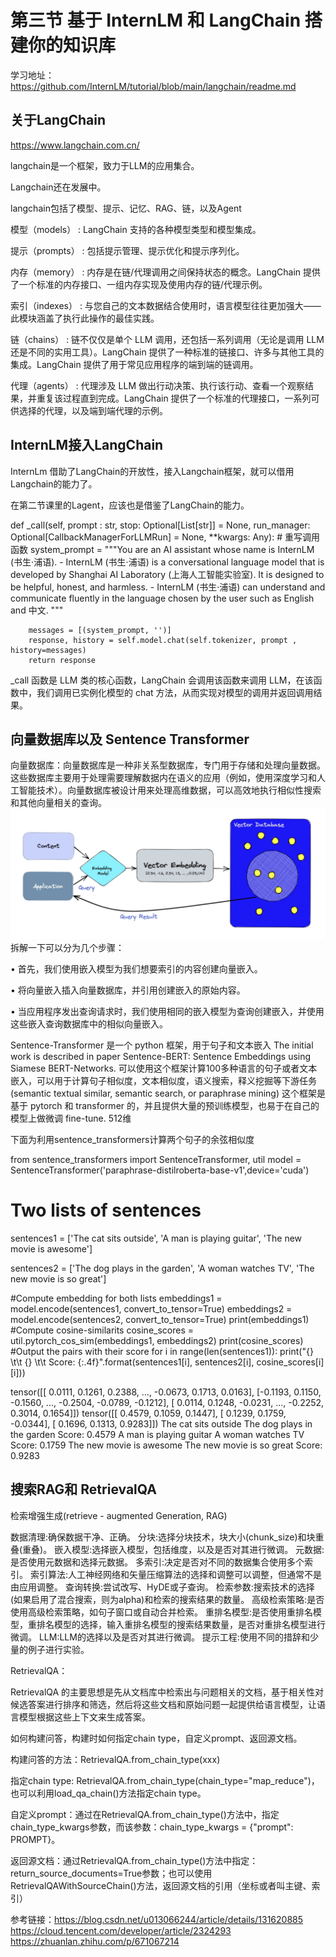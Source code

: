 # 第三节 基于 InternLM 和 LangChain 搭建你的知识库

学习地址：https://github.com/InternLM/tutorial/blob/main/langchain/readme.md

## 关于LangChain

https://www.langchain.com.cn/

langchain是一个框架，致力于LLM的应用集合。

Langchain还在发展中。

langchain包括了模型、提示、记忆、RAG、链，以及Agent

模型（models） : LangChain 支持的各种模型类型和模型集成。

提示（prompts） : 包括提示管理、提示优化和提示序列化。

内存（memory） : 内存是在链/代理调用之间保持状态的概念。LangChain 提供了一个标准的内存接口、一组内存实现及使用内存的链/代理示例。

索引（indexes） : 与您自己的文本数据结合使用时，语言模型往往更加强大——此模块涵盖了执行此操作的最佳实践。

链（chains） : 链不仅仅是单个 LLM 调用，还包括一系列调用（无论是调用 LLM 还是不同的实用工具）。LangChain 提供了一种标准的链接口、许多与其他工具的集成。LangChain 提供了用于常见应用程序的端到端的链调用。

代理（agents） : 代理涉及 LLM 做出行动决策、执行该行动、查看一个观察结果，并重复该过程直到完成。LangChain 提供了一个标准的代理接口，一系列可供选择的代理，以及端到端代理的示例。

## InternLM接入LangChain

InternLm 借助了LangChain的开放性，接入Langchain框架，就可以借用Langchain的能力了。

在第二节课里的Lagent，应该也是借鉴了LangChain的能力。

 def _call(self, prompt : str, stop: Optional[List[str]] = None,
                run_manager: Optional[CallbackManagerForLLMRun] = None,
                **kwargs: Any):
        # 重写调用函数
        system_prompt = """You are an AI assistant whose name is InternLM (书生·浦语).
        - InternLM (书生·浦语) is a conversational language model that is developed by Shanghai AI Laboratory (上海人工智能实验室). It is designed to be helpful, honest, and harmless.
        - InternLM (书生·浦语) can understand and communicate fluently in the language chosen by the user such as English and 中文.
        """
        
        messages = [(system_prompt, '')]
        response, history = self.model.chat(self.tokenizer, prompt , history=messages)
        return response

_call 函数是 LLM 类的核心函数，LangChain 会调用该函数来调用 LLM，在该函数中，我们调用已实例化模型的 chat 方法，从而实现对模型的调用并返回调用结果。


## 向量数据库以及 Sentence Transformer
向量数据库：向量数据库是一种非关系型数据库，专门用于存储和处理向量数据。这些数据库主要用于处理需要理解数据内在语义的应用（例如，使用深度学习和人工智能技术）。向量数据库被设计用来处理高维数据，可以高效地执行相似性搜索和其他向量相关的查询。
![Alt text](src\3-image-3.png)
拆解一下可以分为几个步骤：

• 首先，我们使用嵌入模型为我们想要索引的内容创建向量嵌入。

• 将向量嵌入插入向量数据库，并引用创建嵌入的原始内容。

• 当应用程序发出查询请求时，我们使用相同的嵌入模型为查询创建嵌入，并使用这些嵌入查询数据库中的相似向量嵌入。

Sentence-Transformer 是一个 python 框架，用于句子和文本嵌入
The initial work is described in paper Sentence-BERT: Sentence Embeddings using Siamese BERT-Networks.
可以使用这个框架计算100多种语言的句子或者文本嵌入，可以用于计算句子相似度，文本相似度，语义搜索，释义挖掘等下游任务(semantic textual similar, semantic search, or paraphrase mining)
这个框架是基于 pytorch 和 transformer 的，并且提供大量的预训练模型，也易于在自己的模型上做微调 fine-tune.  512维

下面为利用sentence_transformers计算两个句子的余弦相似度

from sentence_transformers import SentenceTransformer, util
model = SentenceTransformer('paraphrase-distilroberta-base-v1',device='cuda')

# Two lists of sentences
sentences1 = ['The cat sits outside',
             'A man is playing guitar',
             'The new movie is awesome']

sentences2 = ['The dog plays in the garden',
              'A woman watches TV',
              'The new movie is so great']

#Compute embedding for both lists
embeddings1 = model.encode(sentences1, convert_to_tensor=True)
embeddings2 = model.encode(sentences2, convert_to_tensor=True)
print(embeddings1)
#Compute cosine-similarits
cosine_scores = util.pytorch_cos_sim(embeddings1, embeddings2)
print(cosine_scores)
#Output the pairs with their score
for i in range(len(sentences1)):
    print("{} \t\t {} \t\t Score: {:.4f}".format(sentences1[i], sentences2[i], cosine_scores[i][i]))
>>
tensor([[ 0.0111,  0.1261,  0.2388,  ..., -0.0673,  0.1713,  0.0163],
        [-0.1193,  0.1150, -0.1560,  ..., -0.2504, -0.0789, -0.1212],
        [ 0.0114,  0.1248, -0.0231,  ..., -0.2252,  0.3014,  0.1654]])
tensor([[ 0.4579,  0.1059,  0.1447],
        [ 0.1239,  0.1759, -0.0344],
        [ 0.1696,  0.1313,  0.9283]])
The cat sits outside         The dog plays in the garden         Score: 0.4579
A man is playing guitar          A woman watches TV          Score: 0.1759
The new movie is awesome         The new movie is so great       Score: 0.9283
>>



## 搜索RAG和 RetrievalQA

检索增强生成(retrieve - augmented Generation, RAG)

数据清理:确保数据干净、正确。
分块:选择分块技术，块大小(chunk_size)和块重叠(重叠)。
嵌入模型:选择嵌入模型，包括维度，以及是否对其进行微调。
元数据:是否使用元数据和选择元数据。
多索引:决定是否对不同的数据集合使用多个索引。
索引算法:人工神经网络和矢量压缩算法的选择和调整可以调整，但通常不是由应用调整。
查询转换:尝试改写、HyDE或子查询。
检索参数:搜索技术的选择(如果启用了混合搜索，则为alpha)和检索的搜索结果的数量。
高级检索策略:是否使用高级检索策略，如句子窗口或自动合并检索。
重排名模型:是否使用重排名模型，重排名模型的选择，输入重排名模型的搜索结果数量，是否对重排名模型进行微调。
LLM:LLM的选择以及是否对其进行微调。
提示工程:使用不同的措辞和少量的例子进行实验。

RetrievalQA：

RetrievalQA 的主要思想是先从文档库中检索出与问题相关的文档，基于相关性对候选答案进行排序和筛选，然后将这些文档和原始问题一起提供给语言模型，让语言模型根据这些上下文来生成答案。

如何构建问答，构建时如何指定chain type，自定义prompt、返回源文档。

构建问答的方法：RetrievalQA.from_chain_type(xxx)

指定chain type: RetrievalQA.from_chain_type(chain_type="map_reduce")，也可以利用load_qa_chain()方法指定chain type。

自定义prompt：通过在RetrievalQA.from_chain_type()方法中，指定chain_type_kwargs参数，而该参数：chain_type_kwargs = {"prompt": PROMPT}。

返回源文档：通过RetrievalQA.from_chain_type()方法中指定：return_source_documents=True参数；也可以使用RetrievalQAWithSourceChain()方法，返回源文档的引用（坐标或者叫主键、索引）


参考链接：https://blog.csdn.net/u013066244/article/details/131620885
https://cloud.tencent.com/developer/article/2324293
https://zhuanlan.zhihu.com/p/671067214
